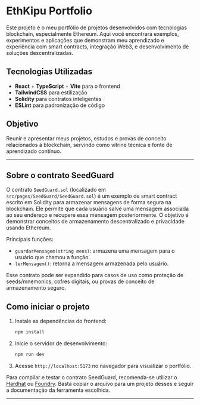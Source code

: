 
# EthKipu Portfolio

Este projeto é o meu portfólio de projetos desenvolvidos com tecnologias blockchain, especialmente Ethereum. Aqui você encontrará exemplos, experimentos e aplicações que demonstram meu aprendizado e experiência com smart contracts, integração Web3, e desenvolvimento de soluções descentralizadas.

## Tecnologias Utilizadas

- **React** + **TypeScript** + **Vite** para o frontend
- **TailwindCSS** para estilização
- **Solidity** para contratos inteligentes
- **ESLint** para padronização de código

## Objetivo

Reunir e apresentar meus projetos, estudos e provas de conceito relacionados à blockchain, servindo como vitrine técnica e fonte de aprendizado contínuo.

---

## Sobre o contrato SeedGuard

O contrato `SeedGuard.sol` (localizado em `src/pages/SeedGuard/SeedGuard.sol`) é um exemplo de smart contract escrito em Solidity para armazenar mensagens de forma segura na blockchain. Ele permite que cada usuário salve uma mensagem associada ao seu endereço e recupere essa mensagem posteriormente. O objetivo é demonstrar conceitos de armazenamento descentralizado e privacidade usando Ethereum.

Principais funções:
- `guardarMensagem(string mens)`: armazena uma mensagem para o usuário que chamou a função.
- `lerMensagem()`: retorna a mensagem armazenada pelo usuário.

Esse contrato pode ser expandido para casos de uso como proteção de seeds/mnemonics, cofres digitais, ou provas de conceito de armazenamento seguro.

## Como iniciar o projeto

1. Instale as dependências do frontend:
   ```powershell
   npm install
   ```
2. Inicie o servidor de desenvolvimento:
   ```powershell
   npm run dev
   ```
3. Acesse `http://localhost:5173` no navegador para visualizar o portfólio.

Para compilar e testar o contrato SeedGuard, recomenda-se utilizar o [Hardhat](https://hardhat.org/) ou [Foundry](https://book.getfoundry.sh/). Basta copiar o arquivo para um projeto desses e seguir a documentação da ferramenta escolhida.

---
